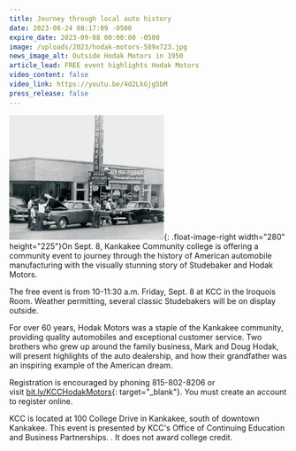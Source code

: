```yaml
---
title: Journey through local auto history
date: 2023-08-24 08:17:09 -0500
expire_date: 2023-09-08 00:00:00 -0500
image: /uploads/2023/hodak-motors-589x723.jpg
news_image_alt: Outside Hodak Motors in 1950
article_lead: FREE event highlights Hodak Motors
video_content: false
video_link: https://youtu.be/4d2LkGjg5bM
press_release: false
---
```

![](/uploads/2023/hodak-motors280x225.jpg){: .float-image-right width="280" height="225"}On Sept. 8, Kankakee Community college is offering a community event to journey through the history of American automobile manufacturing with the visually stunning story of Studebaker and Hodak Motors.

The free event is from 10-11:30 a.m. Friday, Sept. 8 at KCC in the Iroquois Room. Weather permitting, several classic Studebakers will be on display outside.

For over 60 years, Hodak Motors was a staple of the Kankakee community, providing quality automobiles and exceptional customer service. Two brothers who grew up around the family business, Mark and Doug Hodak, will present highlights of the auto dealership, and how their grandfather was an inspiring example of the American dream.

Registration is encouraged by phoning 815-802-8206 or visit&nbsp;[bit.ly/KCCHodakMotors](https://www.enrole.com/kcc/jsp/session.jsp?sessionId=2023FA.LLLI-9968.001&amp;courseId=LLLI-9968&amp;categoryId=BF777290){: target="_blank"}. You must create an account to register online.

KCC is located at 100 College Drive in Kankakee, south of downtown Kankakee. This event is presented by KCC's Office of Continuing Education and Business Partnerships. . It does not award college credit.